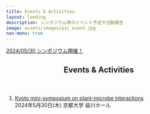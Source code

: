 ```yaml
---
title: Events & Activities
layout: landing
description: シンポジウム等のイベント予定や活動報告
image: assets/images/pic_event.jpg
nav-menu: true
---
```


<!-- Main -->
<div id="main">

<!-- New -->
<section id="one">
	<div class="inner">
		<a href="https://nlr-biology.github.io/Kyoto_mini_sympo_May_30th" class="button next">2024/05/30 シンポジウム開催！</a>
	</div>
</section>

<!-- One -->
<section id="one">
	<div class="inner">
		<header class="major">
			<h2>Events & Activities</h2>
		</header>
		<ol>
			<li><a href="https://nlr-biology.github.io/Kyoto_mini_sympo_May_30th">Kyoto mini-symposium on plant-microbe interactions</a><br>2024年5月30日(木) 京都大学 益川ホール</li>
		</ol>
	</div>
</section>
